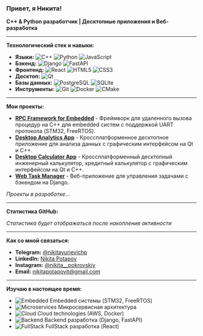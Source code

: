 ### Привет, я Никита!

**C++ & Python разработчик | Десктопные приложения и Веб-разработка**

---

**Технологический стек и навыки:**

*   **Языки:** ![C++](https://img.shields.io/badge/C++-00599C?style=flat&logo=c%2B%2B&logoColor=white) ![Python](https://img.shields.io/badge/Python-3776AB?style=flat&logo=python&logoColor=white) ![JavaScript](https://img.shields.io/badge/JavaScript-F7DF1E?style=flat&logo=javascript&logoColor=black)
*   **Бэкенд:** ![Django](https://img.shields.io/badge/Django-092E20?style=flat&logo=django&logoColor=white) ![FastAPI](https://img.shields.io/badge/FastAPI-009688?style=flat&logo=fastapi&logoColor=white) 
*   **Фронтенд:** ![React](https://img.shields.io/badge/React-61DAFB?style=flat&logo=react&logoColor=black) ![HTML5](https://img.shields.io/badge/HTML5-E34F26?style=flat&logo=html5&logoColor=white) ![CSS3](https://img.shields.io/badge/CSS3-1572B6?style=flat&logo=css3&logoColor=white)
*   **Десктоп:** ![Qt](https://img.shields.io/badge/Qt-41CD52?style=flat&logo=qt&logoColor=white)
*   **Базы данных:** ![PostgreSQL](https://img.shields.io/badge/PostgreSQL-4169E1?style=flat&logo=postgresql&logoColor=white) ![SQLite](https://img.shields.io/badge/SQLite-003B57?style=flat&logo=sqlite&logoColor=white)
*   **Инструменты:** ![Git](https://img.shields.io/badge/Git-F05032?style=flat&logo=git&logoColor=white) ![Docker](https://img.shields.io/badge/Docker-2496ED?style=flat&logo=docker&logoColor=white) ![CMake](https://img.shields.io/badge/CMake-064F8C?style=flat&logo=cmake&logoColor=white)

---

**Мои проекты:**

*   **[RPC Framework for Embedded](https://github.com/NikitaPotapovIt/embedded-rpc-protocol)** - Фреймворк для удаленного вызова процедур на C++ для embedded систем с поддержкой UART протокола (STM32, FreeRTOS).
*   **[Desktop Analytics App](https://github.com/NikitaPotapovIt/CPP3DW)** - Кроссплатформенное десктопное приложение для анализа данных с графическим интерфейсом на Qt и С++.
*   **[Desktop Calculator App](https://github.com/NikitaPotapovIt/CPP3_SmartCalc_v2.0)** - Кроссплатформенный десктопный инженерный калькулятор, кредитный калькулятор с графическим интерфейсом на Qt и С++.
*   **[Web Task Manager](https://github.com/NikitaPotapovIt/sez)** - Веб-приложение для управления задачами с бэкендом на Django.

*Проекты в разработке...*

---

**Статистика GitHub:**

<!--
<p align="center">
  <a href="https://github.com/NikitaPotapovIt">
    <img height="180em" src="https://github-readme-stats.vercel.app/api?username=NikitaPotapovIt&show_icons=true&theme=radical&hide_border=true&count_private=true" />
    <img height="180em" src="https://github-readme-stats.vercel.app/api/top-langs/?username=NikitaPotapovIt&theme=radical&hide_border=true&layout=compact&langs_count=8" />
  </a>
</p>
-->

*Статистика будет отображаться после накопления активности*

---

**Как со мной связаться:**

*   **Telegram:** [@nikitayurievichp](https://t.me/nikitayurievichp)
*   **LinkedIn:** [Nikita Potapov](https://www.linkedin.com/in/nikita-potapov-98a100346)
*   **Instagram:** [@nikita__pokrovskiy](https://www.instagram.com/nikita__pokrovskiy/)
*   **Email:** nikitapotapovit@gmail.com

---

**Изучаю в настоящее время:**
*   ![Embedded](https://img.shields.io/badge/Embedded-000000?style=flat&logo=embedded-systems&logoColor=white) Embedded системы (STM32, FreeRTOS)
*   ![Microservices](https://img.shields.io/badge/Microservices-009688?style=flat&logo=microservices&logoColor=white) Микросервисная архитектура
*   ![Cloud](https://img.shields.io/badge/Cloud-FF9900?style=flat&logo=amazon-aws&logoColor=white) Cloud technologies (AWS, Docker)
*   ![Backend](https://img.shields.io/badge/Backend-092E20?style=flat&logo=django&logoColor=white) Backend разработка (Django, FastAPI)
*   ![FullStack](https://img.shields.io/badge/FullStack-61DAFB?style=flat&logo=react&logoColor=black) FullStack разработка (React)
